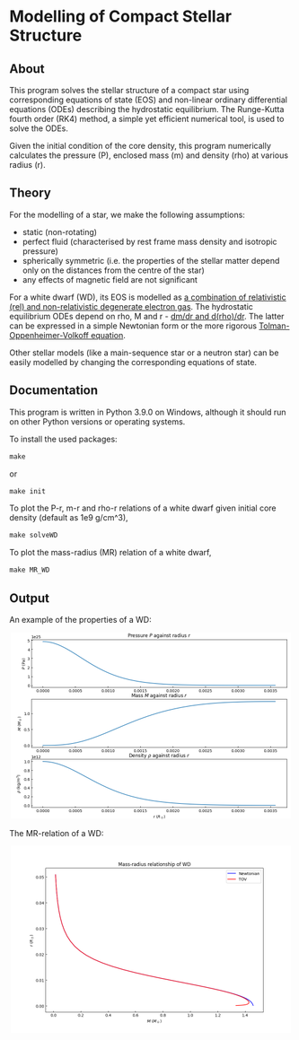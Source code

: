 # Modelling of Compact Stellar Structure

## About

This program solves the stellar structure of a compact star using corresponding equations of state (EOS) and non-linear ordinary differential equations (ODEs) describing the hydrostatic equilibrium. The Runge-Kutta fourth order (RK4) method, a simple yet efficient numerical tool, is used to solve the ODEs.

Given the initial condition of the core density, this program numerically calculates the pressure (P), enclosed mass (m) and density (rho) at various radius (r).

## Theory

For the modelling of a star, we make the following assumptions:
* static (non-rotating)
* perfect fluid (characterised by rest frame mass density and isotropic pressure)
* spherically symmetric (i.e. the properties of the stellar matter depend only on the distances from the centre of the star)
* any effects of magnetic field are not significant

For a white dwarf (WD), its EOS is modelled as [a combination of relativistic (rel) and non-relativistic degenerate electron gas](http://astronomy.nmsu.edu/jasonj/565/docs/09_10.pdf). The hydrostatic equilibrium ODEs depend on rho, M and r - [dm/dr and d(rho)/dr](http://astronomy.nmsu.edu/jasonj/565/docs/09_17.pdf). The latter can be expressed in a simple Newtonian form or the more rigorous [Tolman-Oppenheimer-Volkoff equation](https://en.wikipedia.org/wiki/Tolman%E2%80%93Oppenheimer%E2%80%93Volkoff_equation).

Other stellar models (like a main-sequence star or a neutron star) can be easily modelled by changing the corresponding equations of state.

## Documentation

This program is written in Python 3.9.0 on Windows, although it should run on other Python versions or operating systems.

To install the used packages:

```python
make
```
or
```python
make init
```

To plot the P-r, m-r and rho-r relations of a white dwarf given initial core density (default as 1e9 g/cm^3),
```python
make solveWD
```

To plot the mass-radius (MR) relation of a white dwarf,
```python
make MR_WD
```

## Output

An example of the properties of a WD:
<p align="center">
    <img src="app/Graphs/RK4_TOV_WD.png" width="500"/>
</p>

The MR-relation of a WD:
<p align="center">
    <img src="app/Graphs/WD_MRrelation.png" width="500"/>
</p>